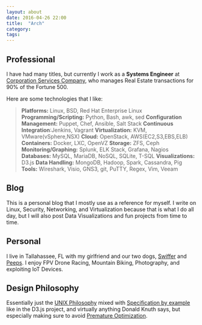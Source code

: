 ```yaml
---
layout: about
date: 2016-04-26 22:00
title:  "Arch"
category: 
tags: 
---
```


Professional
------------
I have had many titles, but currently I work as a **Systems Engineer** at [Corporation Services Company](https://www.cscglobal.com/service/cls/real-estate-recording-services), who manages Real Estate transactions for 90% of the Fortune 500.

Here are some technologies that I like:

> **Platforms:** Linux, BSD, Red Hat Enterprise Linux
> **Programming/Scripting:** Python, Bash, awk, sed
> **Configuration Management:** Puppet, Chef, Ansible, Salt Stack
> **Continuous Integration**:Jenkins, Vagrant
> **Virtualization:** KVM, VMware(vSphere,NSX)
> **Cloud:** OpenStack, AWS(EC2,S3,EBS,ELB)
> **Containers:** Docker, LXC, OpenVZ
> **Storage:** ZFS, Ceph
> **Monitoring/Graphing:** Splunk, ELK Stack, Grafana, Nagios
> **Databases:** MySQL, MariaDB, NoSQL, SQLite, T-SQL
> **Visualizations:** D3.js
> **Data Handling:** MongoDB, Hadoop, Spark, Cassandra, Pig
> **Tools:** Wireshark, Visio, GNS3, git, PuTTY, Regex, Vim, Veeam

Blog
----
This is a personal blog that I mostly use as a reference for myself. I write on Linux, Security, Networking, and Virtualization because that is what I do all day, but I will also post Data Visualizations and fun projects from time to time.

Personal
--------
I live in Tallahassee, FL with my girlfriend and our two dogs, [Swiffer](https://www.graysonskent.com/images/swiffer.jpg) and [Peeps](https://www.graysonskent.com/images/peeps.jpg). I enjoy FPV Drone Racing, Mountain Biking, Photography, and exploiting IoT Devices.

Design Philosophy
-----------------
Essentially just the [UNIX Philosophy](http://wiki.c2.com/?UnixDesignPhilosophy) mixed with [Specification by example](https://en.wikipedia.org/wiki/Specification_by_example) like in the D3.js project, and virtually anything Donald Knuth says, but especially making sure to avoid [Premature Optimization](http://wiki.c2.com/?PrematureOptimization).